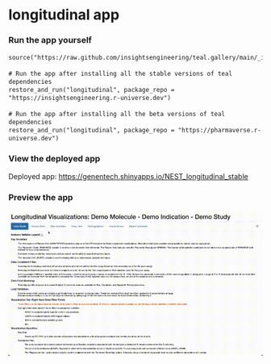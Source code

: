 
<!-- Generated by app_readme_template.Rmd and generate_app_readme.R: do not edit by hand-->

# longitudinal app

### Run the app yourself

    source("https://raw.github.com/insightsengineering/teal.gallery/main/_internal/utils/sourceme.R")

    # Run the app after installing all the stable versions of teal dependencies
    restore_and_run("longitudinal", package_repo = "https://insightsengineering.r-universe.dev")

    # Run the app after installing all the beta versions of teal dependencies
    restore_and_run("longitudinal", package_repo = "https://pharmaverse.r-universe.dev")

### View the deployed app

Deployed app: <https://genentech.shinyapps.io/NEST_longitudinal_stable>

### Preview the app

![](../_internal/quarto/assets/img/longitudinal.gif)<!-- -->

